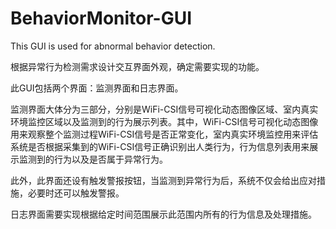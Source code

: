 # BehaviorMonitor-GUI
This GUI is used for abnormal behavior detection.

根据异常行为检测需求设计交互界面外观，确定需要实现的功能。

此GUI包括两个界面：监测界面和日志界面。

监测界面大体分为三部分，分别是WiFi-CSI信号可视化动态图像区域、室内真实环境监控区域以及监测到的行为展示列表。其中，WiFi-CSI信号可视化动态图像用来观察整个监测过程WiFi-CSI信号是否正常变化，室内真实环境监控用来评估系统是否根据采集到的WiFi-CSI信号正确识别出人类行为，行为信息列表用来展示监测到的行为以及是否属于异常行为。

此外，此界面还设有触发警报按钮，当监测到异常行为后，系统不仅会给出应对措施，必要时还可以触发警报。

日志界面需要实现根据给定时间范围展示此范围内所有的行为信息及处理措施。 
